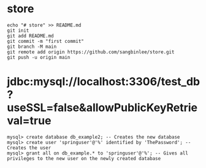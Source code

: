 # store
	
	echo "# store" >> README.md
	git init
	git add README.md
	git commit -m "first commit"
	git branch -M main
	git remote add origin https://github.com/sangbinlee/store.git
	git push -u origin main
	
	
	
# 	jdbc:mysql://localhost:3306/test_db?useSSL=false&allowPublicKeyRetrieval=true
	mysql> create database db_example2; -- Creates the new database
	mysql> create user 'springuser'@'%' identified by 'ThePassword'; -- Creates the user
	mysql> grant all on db_example.* to 'springuser'@'%'; -- Gives all privileges to the new user on the newly created database